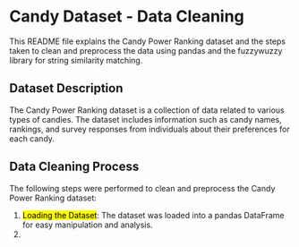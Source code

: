 # Candy Dataset - Data Cleaning
This README file explains the Candy Power Ranking dataset and the steps taken to clean and preprocess the data using pandas and the fuzzywuzzy library for string similarity matching.
## Dataset Description
The Candy Power Ranking dataset is a collection of data related to various types of candies. The dataset includes information such as candy names, rankings, and survey responses from individuals about their preferences for each candy.
## Data Cleaning Process
The following steps were performed to clean and preprocess the Candy Power Ranking dataset:
1. <mark>Loading the Dataset</mark>: The dataset was loaded into a pandas DataFrame for easy manipulation and analysis.
2. 


